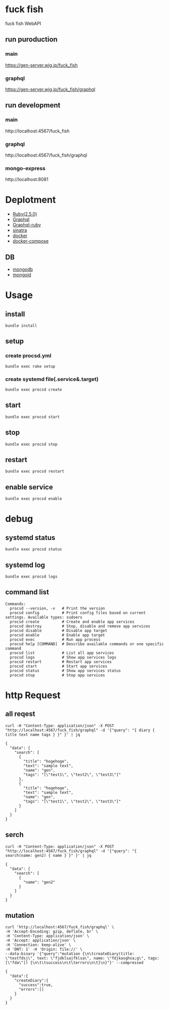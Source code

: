 # fuck fish
fuck fish WebAPI

## run puroduction
### main
https://gen-server.wjg.jp/fuck_fish

### graphql
https://gen-server.wjg.jp/fuck_fish/graphql

## run development
### main
http://localhost:4567/fuck_fish

### graphql
http://localhost:4567/fuck_fish/graphql


### mongo-express
http://localhost:8081

# Deplotment
- [Ruby(2.5.0)](https://www.ruby-lang.org/ja/)
- [Graphql](https://graphql.org/)
- [Graphql-ruby](https://graphql-ruby.org/)
- [sinatra](http://sinatrarb.com/)
- [docker](https://www.docker.com/)
- [docker-compose](https://docs.docker.com/compose/)

## DB
- [mongodb](https://www.mongodb.com/)
- [mongoid](https://docs.mongodb.com/mongoid/current/)




# Usage

## install
```
bundle install
```

## setup
### create procsd.yml
```
bundle exec rake setup
```

### create systemd file(.service&.target)
```
bundle exec procsd create
```

## start
```
bundle exec procsd start
```

## stop
```
bundle exec procsd stop
```


## restart
```
bundle exec procsd restart
```

## enable service
```
bundle exec procsd enable
```

# debug

## systemd status
```
bundle exec procsd status
```

## systemd log
```
bundle exec procsd logs
```

## command list
```
Commands:
  procsd --version, -v   # Print the version
  procsd config          # Print config files based on current settings. Available types: sudoers
  procsd create          # Create and enable app services
  procsd destroy         # Stop, disable and remove app services
  procsd disable         # Disable app target
  procsd enable          # Enable app target
  procsd exec            # Run app process
  procsd help [COMMAND]  # Describe available commands or one specific command
  procsd list            # List all app services
  procsd logs            # Show app services logs
  procsd restart         # Restart app services
  procsd start           # Start app services
  procsd status          # Show app services status
  procsd stop            # Stop app services
```

# http Request

## all reqest
```
curl -H "Content-Type: application/json" -X POST "http://localhost:4567/fuck_fish/graphql" -d '{"query": "{ diary { title text name tags } }" }' | jq
```

```
{
  "data": {
    "search": [
      {
        "title": "hogehoge",
        "text": "sample text",
        "name": "gen",
        "tags": "[\"test1\", \"test2\", \"test3\"]"
      },
      {
        "title": "hogehoge",
        "text": "sample text",
        "name": "gen",
        "tags": "[\"test1\", \"test2\", \"test3\"]"
      }
    ]
  }
}

```

## serch
```
curl -H "Content-Type: application/json" -X POST "http://localhost:4567/fuck_fish/graphql" -d '{"query": "{ search(name: gen2) { name } }" }' | jq
```

```
{
  "data": {
    "search": [
      {
        "name": "gen2"
      }
    ]
  }
}
```
## mutation
```
curl 'http://localhost:4567/fuck_fish/graphql' \
-H 'Accept-Encoding: gzip, deflate, br' \
-H 'Content-Type: application/json' \
-H 'Accept: application/json' \
-H 'Connection: keep-alive' \
-H 'DNT: 1' -H 'Origin: file://' \
--data-binary '{"query":"mutation {\n\tcreateDiary(title: \"testfdsj\", text: \"fjdklsajfklsa\", name: \"fdjkasghsa;g\", tags: [\"fda\"]) {\n\t\tsuccess\n\t\terrors\n\t}\n}"}' --compressed
```

```
{
  "data":{
    "createDiary":{
      "success":true,
      "errors":[]
    }
  }
}
```
